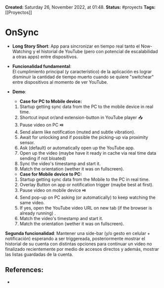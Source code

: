 **Created:** Saturday 26, November 2022, at 01:48.
**Status:** #proyects
**Tags:** [[Proyectos]]

# OnSync

- **Long Story Short**: 
	App para sincronizar en tiempo real tanto el Now-Watching y el historial de YouTube (pero con potencial de escalabilidad a otras apps) entre dispositivos. 
- **Funcionalidad fundamental**:  
	El cumplimiento principal (y característico) de la aplicación es lograr disminuir la cantidad de tiempo muerto cuando se quiere "switchear" entre dispositivos al momento de ver YouTube.
- **Demo**:
	- **Case for PC to Mobile device:**
	1. Startup getting sync data from the PC to the mobile device in real time.
	2. Shortcut input or/and extension-button in YouTube player 📥
	3. Pause video on PC ⏯️
	4. Send alarm like notification (muted and subtle vibration).
	5. Await for unlocking and if possible the picking-up via proximity sensor.
	6. Ask (default) or automatically open up the YouTube app.
	7. Open up the video (maybe have it ready in cache via real time data sending if not bloated) 
	8. Sync the video's timestamp and start it.
	9. Match the orientation (wether it was on fullscreen).


	- **Case for Mobile device to PC:**
	1. Startup getting sync data from the Mobile to the PC in real time.
	2. Overlay Button on app or notification trigger (maybe best at first).
	3. Pause video on mobile device ⏯️
	4. Send pop-up on PC asking (or automatically) to keep watching the same video.
	5. If yes, open the YouTube video URL on new tab (if the browser is already running) .
	6. Match the video's timestamp and start it.
	7. Match the orientation (wether it was on fullscreen).

**Segunda funcionalidad**:
	Mantener una side-bar (y/o gesto en celular + notificación) esperando a ser triggereada, posteriormente mostrar el historial de su cuenta con distintas opciones para continuar un video no finalizado recientemente por medio de accesos directos y además, mostrar las listas guardadas de la cuenta.  


## References:
- 